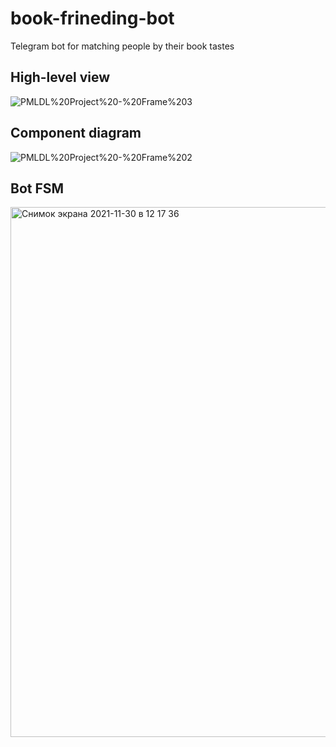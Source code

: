 # book-frineding-bot
Telegram bot for matching people by their book tastes


## High-level view

![PMLDL%20Project%20-%20Frame%203](https://user-images.githubusercontent.com/43718473/145579936-8007fba0-c334-4906-bd53-901a0e42de44.jpg)

## Component diagram

![PMLDL%20Project%20-%20Frame%202](https://user-images.githubusercontent.com/43718473/145579959-7221aaa5-f44e-4914-b70a-acbfbfdb6d09.jpg)

## Bot FSM

<img width="848" alt="Снимок экрана 2021-11-30 в 12 17 36" src="https://user-images.githubusercontent.com/43718473/145579845-fd3ce39f-61fd-4e22-900f-a63961b6ccc5.png">

